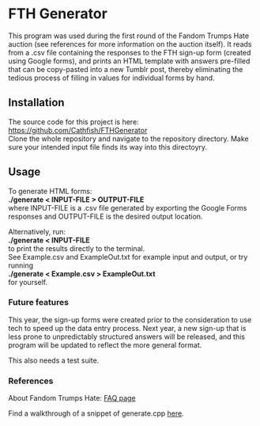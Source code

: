 # FTH Generator

This program was used during the first round of the Fandom Trumps Hate auction (see references for more information on the auction itself). It reads from a .csv file containing the responses to the FTH sign-up form (created using Google forms), and prints an HTML template with answers pre-filled that can be copy-pasted into a new Tumblr post, thereby eliminating the tedious process of filling in values for individual forms by hand.

## Installation

The source code for this project is here:
<br/>https://github.com/Cathfish/FTHGenerator<br/>
Clone the whole repository and navigate to the repository directory. Make sure your intended input file finds its way into this directoyry.<br/>

## Usage

To generate HTML forms: <br/>
<b>./generate < INPUT-FILE > OUTPUT-FILE</b><br/>
where INPUT-FILE is a .csv file generated by exporting the Google Forms responses and OUTPUT-FILE is the desired output location.<br/>

Alternatively, run:<br/>
<b>./generate < INPUT-FILE</b> <br/>
to print the results directly to the terminal.
<br/>
See Example.csv and ExampleOut.txt for example input and output, or try running<br/>
<b>./generate < Example.csv > ExampleOut.txt </b><br/>
for yourself.

### Future features

This year, the sign-up forms were created prior to the consideration to use tech to speed up the data entry process. Next year, a new sign-up that is less prone to unpredictably structured answers will be released, and this program will be updated to reflect the more general format.

This also needs a test suite.

### References

About Fandom Trumps Hate: <a href="https://fandomtrumpshate.tumblr.com/FAQ" target="_blank">FAQ page</a><br/>

Find a walkthrough of a snippet of generate.cpp <a href="https://gist.github.com/Cathfish/aa4ca7fb7fa4e112e07ae25ca15183a7" target="_blank">here</a>.
